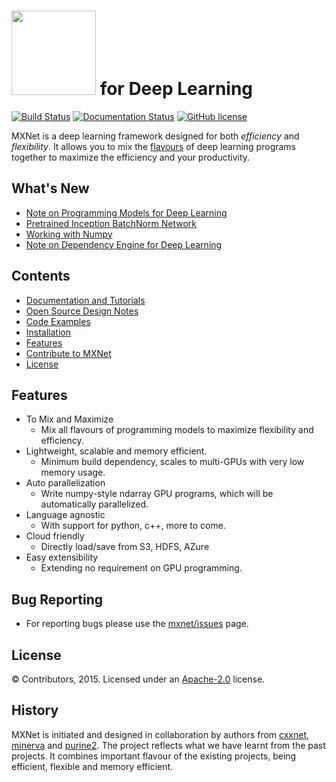 <img src=https://raw.githubusercontent.com/dmlc/dmlc.github.io/master/img/logo-m/mxnet2.png width=135/> for Deep Learning
=====

[![Build Status](https://travis-ci.org/dmlc/mxnet.svg?branch=master)](https://travis-ci.org/dmlc/mxnet)
[![Documentation Status](https://readthedocs.org/projects/mxnet/badge/?version=latest)](http://mxnet.readthedocs.org/en/latest/)
[![GitHub license](http://dmlc.github.io/img/apache2.svg)](./LICENSE)

MXNet is a deep learning framework designed for both *efficiency* and *flexibility*.
It allows you to mix the [flavours](http://mxnet.readthedocs.org/en/latest/program_model.html) of
deep learning programs together to maximize the efficiency and your productivity.


What's New
----------
* [Note on Programming Models for Deep Learning](http://mxnet.readthedocs.org/en/latest/program_model.html)
* [Pretrained Inception BatchNorm Network](example/notebooks/predict-with-pretrained-model.ipynb)
* [Working with Numpy](example/mnist/mlp_numpy.py)
* [Note on Dependency Engine for Deep Learning](http://mxnet.readthedocs.org/en/latest/developer-guide/note_engine.html)

Contents
--------
* [Documentation and Tutorials](http://mxnet.readthedocs.org/en/latest/)
* [Open Source Design Notes](http://mxnet.readthedocs.org/en/latest/#open-source-design-notes)
* [Code Examples](example)
* [Installation](doc/build.md)
* [Features](#features)
* [Contribute to MXNet](doc/contribute.md)
* [License](#license)

Features
--------
* To Mix and Maximize
  - Mix all flavours of programming models to maximize flexibility and efficiency.
* Lightweight, scalable and memory efficient.
  - Minimum build dependency, scales to multi-GPUs with very low memory usage.
* Auto parallelization
  - Write numpy-style ndarray GPU programs, which will be automatically parallelized.
* Language agnostic
  - With support for python, c++, more to come.
* Cloud friendly
  - Directly load/save from S3, HDFS, AZure
* Easy extensibility
  - Extending no requirement on GPU programming.

Bug Reporting
-------------
* For reporting bugs please use the [mxnet/issues](https://github.com/dmlc/mxnet/issues) page.

License
-------
© Contributors, 2015. Licensed under an [Apache-2.0](https://github.com/dmlc/mxnet/blob/master/LICENSE) license.


History
-------
MXNet is initiated and designed in collaboration by authors from [cxxnet](https://github.com/dmlc/cxxnet), [minerva](https://github.com/dmlc/minerva) and [purine2](https://github.com/purine/purine2). The project reflects what we have learnt from the past projects. It combines important flavour of the existing projects, being efficient, flexible and memory efficient.
